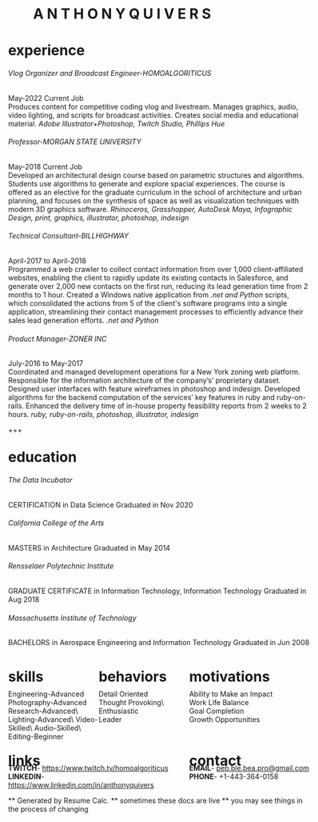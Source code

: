 # A N T H O N Y  Q U I V E R S

<div id="main" style="margin: 0px -50px;">
<div id="experience" style="margin: 0px 0px; padding: 0px 0px;">

# experience

###### Vlog Organizer and Broadcast Engineer-HOMOALGORITICUS
May-2022 Current Job\
Produces content for competitive coding vlog and livestream.  Manages graphics, audio, video lighting, and scripts for broadcast activities.  Creates social media and educational material. *Adobe Illustrator+Photoshop, Twitch Studio, Phillips Hue*

###### Professor-MORGAN STATE UNIVERSITY  
May-2018 Current Job\
Developed an architectural design course based on parametric structures and algorithms. Students use algorithms to generate and explore spacial experiences.  The course is offered as an elective for the graduate curriculum in the school of architecture and urban planning, and focuses on the synthesis of space as well as visualization techniques with modern 3D graphics software. *Rhinoceros, Grasshopper, AutoDesk Maya, Infographic Design, print, graphics, illustrator, photoshop, indesign*

###### Technical Consultant-BILLHIGHWAY  
April-2017 to April-2018\
Programmed a web crawler to collect contact information from over 1,000 client-affiliated websites, enabling the client to rapidly update its existing contacts in Salesforce, and generate over 2,000 new contacts on the first run, reducing its lead generation time from 2 months to 1 hour. Created a Windows native application from *.net and Python* scripts, which consolidated the actions from 5 of the client's software programs into a single application, streamlining their contact management processes to efficiently advance their sales lead generation efforts. *.net and Python*

###### Product Manager-ZONER INC
July-2016 to May-2017\
Coordinated and managed development operations for a New York zoning web platform. Responsible for the information architecture of the company’s’ proprietary dataset. Designed user interfaces with feature wireframes in photoshop and indesign. Developed algorithms for the backend computation of the services’ key features in ruby and ruby-on-rails. Enhanced the delivery time of in-house property feasibility reports from 2 weeks to 2 hours. *ruby, ruby-on-rails, photoshop, illustrator, indesign*

+++
</div> <!-- id: experience -->
<div id="education" style="margin:  -10px 0px 0px 0px; padding: 0px 0px;">

# education

###### The Data Incubator
CERTIFICATION in Data Science
Graduated in Nov 2020

###### California College of the Arts  
MASTERS in Architecture
Graduated in May 2014

###### Rensselaer Polytechnic Institute  
GRADUATE CERTIFICATE in Information Technology, Information Technology
Graduated in Aug 2018

###### Massachusetts Institute of Technology  
BACHELORS in Aerospace Engineering and Information Technology
Graduated in Jun 2008

</div> <!-- id:education -->
<div id="midContainer">
<div id="skills" style="float: left; width: 30%; margin: 0px 0px; padding: 0px 0px;">
<div id="skillsHeading" style="margin: -10px 0px; padding: 0px 0px;">

# skills

</div>

Engineering-Advanced\
Photography-Advanced\
Research-Advanced\ 
Lighting-Advanced\ 
Video-Skilled\ 
Audio-Skilled\ 
Editing-Beginner 

</div> <!-- id: skills -->
<div id="behaviors" style="float: left; width: 30%; margin: 0px 0px; padding: 0px 0px;">
<div id="behaviorsHeading" style="margin: -10px 0px; padding: 0px 0px;">

# behaviors

</div>

Detail Oriented\
Thought Provoking\ 
Enthusiastic\
Leader

</div> <!-- id: behaviors -->
<div id="motivations" style="float: right; width: 40%; margin: 0px 0px; padding: 0px 0px;">
<div id="motivationsHeading" style="margin: -10px 0px; padding: 0px 0px;">

# motivations

</div>

Ability to Make an Impact\
Work Life Balance\
Goal Completion\
Growth Opportunities

</div> <!-- id: motivations -->
</div> <!-- id: midContainer -->
<div id="bottomContainer" style="clear: both; margin: -20px 0px; padding: 0px 0px;">
<div id="links" style="float: left; width: 60%">
<div id="linksHeading" style="margin: -30px 0px; padding: 0px 0px;">

# links

</div>

**TWITCH**- https://www.twitch.tv/homoalgoriticus  
**LINKEDIN**- https://www.linkedin.com/in/anthonyquivers

</div> <!-- id: links --> 
<div id="contact" style="float: right; width: 40%">
<div id="contactHeading" style="margin: -30px 0px; padding: 0px 0px;">

# contact

</div> <!-- id: contactHeading -->

**EMAIL**- peb.ble.bea.pro@gmail.com  
**PHONE**- +1-443-364-0158 

</div> <!-- id:contact -->
</div> <!-- id:bottomContainer -->
<div id="footer" style="clear: both; margin: 0px 0px; padding: 0px 0px;">

** Generated by Resume Calc.
** sometimes these docs are live
** you may see things in the process of changing

</div> <!-- id: footer -->
</div> <!-- id: main -->